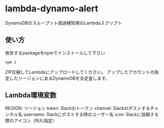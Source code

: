 # lambda-dynamo-alert
DynamoDBのスループット超過検知用のLambdaスクリプト

## 使い方
依存するpackageをnpmでインストールして下さい

```
npm i
```

ZIP圧縮してLambdaにアップロードしてください。
アップしたアカウントの指定したリージョンにあるDynamoDBを全走査します。

## Lambda環境変数
REGION: リージョン
token: Slackのトークン
channel: Slackのポストするチャンネル名
username: Slackにポストする時のユーザー名
icon: Slackに投稿する際のアイコン（RUL指定）
